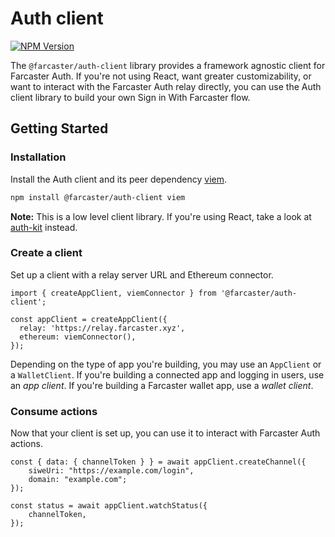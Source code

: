 # Auth client

[![NPM Version](https://img.shields.io/npm/v/@farcaster/auth-client)](https://www.npmjs.com/package/@farcaster/auth-client)

The `@farcaster/auth-client` library provides a framework agnostic client for Farcaster Auth. If you're not using React, want greater customizability, or want to interact with the Farcaster Auth relay directly, you can use the Auth client library to build your own Sign in With Farcaster flow.

## Getting Started

### Installation

Install the Auth client and its peer dependency [viem](https://viem.sh/).

```sh
npm install @farcaster/auth-client viem
```

**Note:** This is a low level client library. If you're using React, take a look at [auth-kit](../) instead.

### Create a client

Set up a client with a relay server URL and Ethereum connector.

```tsx
import { createAppClient, viemConnector } from '@farcaster/auth-client';

const appClient = createAppClient({
  relay: 'https://relay.farcaster.xyz',
  ethereum: viemConnector(),
});
```

Depending on the type of app you're building, you may use an `AppClient` or a `WalletClient`. If you're building a connected app and logging in users, use an _app client_. If you're building a Farcaster wallet app, use a _wallet client_.

### Consume actions

Now that your client is set up, you can use it to interact with Farcaster Auth actions.

```tsx
const { data: { channelToken } } = await appClient.createChannel({
    siweUri: "https://example.com/login",
    domain: "example.com";
});

const status = await appClient.watchStatus({
    channelToken,
});
```
